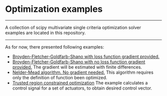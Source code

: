# Optimization examples
---

A collection of scipy multivariate single criteria optimization solver
examples are located in this repository.

---

As for now, there presented following examples:
- [Broyden-Fletcher-Goldfarb-Shano with loss function gradient provided.](bfgs_grad.py)
- [Broyden-Fletcher-Goldfarb-Shano with no loss function gradient provided.](bfgs_nograd.py)
The gradient will be estimated with finite differences.
- [Nelder-Mead algorithm. No gradient needed.](nelder_mead.py)
This algorithm requires only the definition of function been optimized.
- [Trusted region constrained optimization](trust_constr.py)
The example calculates a control signal for a set of actuators, to
obtain desired control vector.
